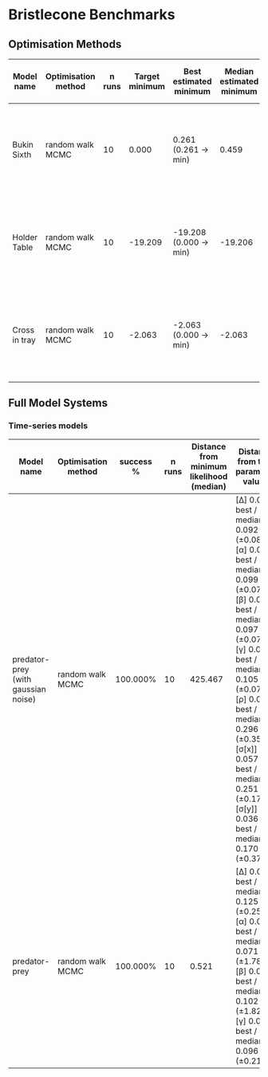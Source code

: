 
Bristlecone Benchmarks
===

## Optimisation Methods

| Model name | Optimisation method | n runs | Target minimum | Best estimated minimum | Median estimated minimum | Sum distance from true parameters | Parameter estimates (individual) | True solutions | Milliseconds taken (median) |
| --- | --- | --- | --- | --- | --- | --- | --- | --- | --- |
| Bukin Sixth | random walk MCMC | 10 | 0.000 | 0.261 (0.261 -> min) | 0.459 | 3.748 | best -2.840 / median -8.403 (±6.225)<br>best 0.081 / median 0.706 (±0.656) | -10.000 / 1.000 | 955 |
| Holder Table | random walk MCMC | 10 | -19.209 | -19.208 (0.000 -> min) | -19.206 | 0.021 | best -8.058 / median -8.036 (±8.317)<br>best 9.659 / median 0.006 (±10.188) | 8.055 / 9.665<br>8.055 / -9.665<br>-8.055 / 9.665<br>-8.055 / -9.665 | 631.5 |
| Cross in tray | random walk MCMC | 10 | -2.063 | -2.063 (0.000 -> min) | -2.063 | 0.023 | best 1.346 / median 1.333 (±1.301)<br>best -1.351 / median 1.340 (±1.296) | 1.349 / -1.349<br>1.349 / 1.349<br>-1.349 / 1.349<br>-1.349 / -1.349 | 593 |

## Full Model Systems

### Time-series models

| Model name | Optimisation method | success % | n runs | Distance from minimum likelihood (median) | Distance from true parameter values | Milliseconds taken (median) |
| --- | --- | --- | --- | --- | --- | --- |
| predator-prey (with gaussian noise) | random walk MCMC | 100.000% | 10 | 425.467 | [Δ] 0.027 best / median 0.092 (±0.083)<br>[α] 0.002 best / median 0.099 (±0.075)<br>[β] 0.006 best / median 0.097 (±0.076)<br>[γ] 0.024 best / median 0.105 (±0.075)<br>[ρ] 0.072 best / median 0.296 (±0.357)<br>[σ[x]] 0.057 best / median 0.251 (±0.176)<br>[σ[y]] 0.036 best / median 0.170 (±0.370) | 716 |
| predator-prey | random walk MCMC | 100.000% | 10 | 0.521 | [Δ] 0.017 best / median 0.125 (±0.254)<br>[α] 0.000 best / median 0.071 (±1.785)<br>[β] 0.002 best / median 0.102 (±1.822)<br>[γ] 0.008 best / median 0.096 (±0.218) | 240.5 |